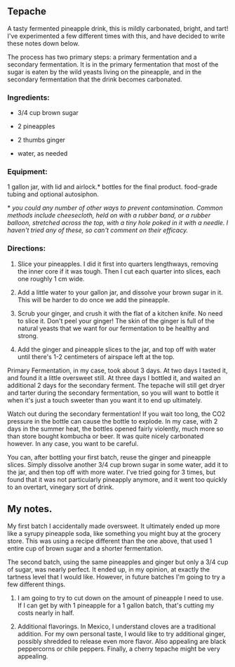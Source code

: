 ## Tepache
A tasty fermented pineapple drink, this is mildly carbonated, bright, and tart! I've experimented a few different times with this, and have decided to write these notes down below.

The process has two primary steps: a primary fermentation and a secondary fermentation. It is in the primary fermentation that most of the sugar is eaten by the wild yeasts living on the pineapple, and in the secondary fermentation that the drink becomes carbonated.

### Ingredients:

* 3/4 cup brown sugar

* 2 pineapples

* 2 thumbs ginger

* water, as needed

### Equipment:
1 gallon jar, with lid and airlock.\*
bottles for the final product.
food-grade tubing and optional autosiphon.

\* *you could any number of other ways to prevent contamination. Common methods include cheesecloth, held on with a rubber band, or a rubber balloon, stretched across the top, with a tiny hole poked in it with a needle. I haven't tried any of these, so can't comment on their efficacy.*

### Directions:

1. Slice your pineapples. I did it first into quarters lengthways, removing the inner core if it was tough. Then I cut each quarter into slices, each one roughly 1 cm wide.

2. Add a little water to your gallon jar, and dissolve your brown sugar in it. This will be harder to do once we add the pineapple.

3. Scrub your ginger, and crush it with the flat of a kitchen knife. No need to slice it. Don't peel your ginger! The skin of the ginger is full of the natural yeasts that we want for our fermentation to be healthy and strong.

4. Add the ginger and pineapple slices to the jar, and top off with water until there's 1-2 centimeters of airspace left at the top.

Primary Fermentation, in my case, took about 3 days. At two days I tasted it, and found it a little oversweet still. At three days I bottled it, and waited an additional 2 days for the secondary ferment. The tepache will still get dryer and tarter during the secondary fermentation, so you will want to bottle it when it's just a touch sweeter than you want it to end up ultimately.

Watch out during the secondary fermentation! If you wait too long, the CO2 pressure in the bottle can cause the bottle to explode. In my case, with 2 days in the summer heat, the bottles opened fairly violently, much more so than store bought kombucha or beer. It was quite nicely carbonated however. In any case, you want to be careful.

You can, after bottling your first batch, reuse the ginger and pineapple slices. Simply dissolve another 3/4 cup brown sugar in some water, add it to the jar, and then top off with more water. I've tried going for 3 times, but found that it was not particularly pineapply anymore, and it went too quickly to an overtart, vinegary sort of drink.

## My notes.

My first batch I accidentally made oversweet. It ultimately ended up more like a syrupy pineapple soda, like something you might buy at the grocery store. This was using a recipe different than the one above, that used 1 entire cup of brown sugar and a shorter fermentation.

The second batch, using the same pineapples and ginger but only a 3/4 cup of sugar, was nearly perfect. It ended up, in my opinion, at exactly the tartness level that I would like. However, in future batches I'm going to try a few different things.

1. I am going to try to cut down on the amount of pineapple I need to use. If I can get by with 1 pineapple for a 1 gallon batch, that's cutting my costs nearly in half.

2. Additional flavorings. In Mexico, I understand cloves are a traditional addition. For my own personal taste, I would like to try additional ginger, possibly shredded to release even more flavor. Also appealing are black peppercorns or chile peppers. Finally, a cherry tepache might be very appealing.
